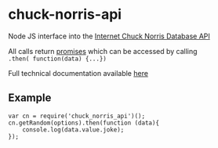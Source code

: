 # chuck-norris-api
Node JS interface into the [Internet Chuck Norris Database API][api-url]

All calls return [promises][promises-url] which can be accessed by calling  
`.then( function(data) {...})`  

Full technical documentation available [here][docs-url]

## Example
```
var cn = require('chuck_norris_api')();
cn.getRandom(options).then(function (data){
    console.log(data.value.joke); 
});
```
[api-url]: http://www.ICNDb.com/api/
[docs-url]: https://phil-simmons.com/chuck-api-docs/
[promises-url]: https://www.npmjs.com/package/promise
